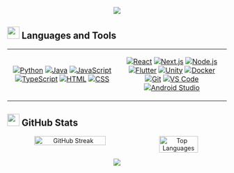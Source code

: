 <p align="center">
  <img src="https://capsule-render.vercel.app/api?type=venom&height=200&color=0:667eea,50:764ba2,100:f093fb&text=Alejandro%20Jiménez&fontAlign=50&fontColor=ffffff&fontSize=50&desc=Full%20Stack%20Developer%20%7C%20Building%20Digital%20Experiences&descAlign=50&descAlignY=75&animation=fadeIn" />
</p>

## <img src="https://img.icons8.com/fluency/48/000000/settings.png" width="28"/> Languages and Tools

<table align="center">
  <tr>
    <td align="center" width="50%">
      <p>
        <a href="https://www.python.org/"><img src="https://skillicons.dev/icons?i=python" alt="Python"/></a>
        <a href="https://www.java.com/"><img src="https://skillicons.dev/icons?i=java" alt="Java"/></a>
        <a href="https://developer.mozilla.org/en-US/docs/Web/JavaScript"><img src="https://skillicons.dev/icons?i=js" alt="JavaScript"/></a>
        <a href="https://www.typescriptlang.org/"><img src="https://skillicons.dev/icons?i=ts" alt="TypeScript"/></a>
        <a href="https://developer.mozilla.org/en-US/docs/Web/HTML"><img src="https://skillicons.dev/icons?i=html" alt="HTML"/></a>
        <a href="https://developer.mozilla.org/en-US/docs/Web/CSS"><img src="https://skillicons.dev/icons?i=css" alt="CSS"/></a>
      </p>
    </td>
    <td align="center" width="50%">
      <p>
        <a href="https://reactjs.org/"><img src="https://skillicons.dev/icons?i=react" alt="React"/></a>
        <a href="https://nextjs.org/"><img src="https://skillicons.dev/icons?i=nextjs" alt="Next.js"/></a>
        <a href="https://nodejs.org/"><img src="https://skillicons.dev/icons?i=nodejs" alt="Node.js"/></a>
        <a href="https://flutter.dev/"><img src="https://skillicons.dev/icons?i=flutter" alt="Flutter"/></a>
        <a href="https://unity.com/"><img src="https://skillicons.dev/icons?i=unity" alt="Unity"/></a>
        <a href="https://www.docker.com/"><img src="https://skillicons.dev/icons?i=docker" alt="Docker"/></a>
        <a href="https://git-scm.com/"><img src="https://skillicons.dev/icons?i=git" alt="Git"/></a>
        <a href="https://code.visualstudio.com/"><img src="https://skillicons.dev/icons?i=vscode" alt="VS Code"/></a>
        <a href="https://developer.android.com/studio"><img src="https://skillicons.dev/icons?i=androidstudio" alt="Android Studio"/></a>
      </p>
    </td>
  </tr>
</table>

## <img src="https://img.icons8.com/color/48/000000/bar-chart.png" width="28"/> GitHub Stats
<div align="center" style="display: flex; flex-direction: row;">
  <img width="57%" src="https://github-readme-streak-stats.herokuapp.com/?user=aleju03&theme=dark&hide_border=true" alt="GitHub Streak" />
  <img width="42%" src="https://github-readme-stats.vercel.app/api/top-langs/?username=aleju03&theme=dark&hide_border=true&include_all_commits=true&count_private=true&layout=compact" alt="Top Languages" />
</div>


<p align="center">
  <img src="https://quotes-github-readme.vercel.app/api?type=horizontal&theme=radical&backgroundColor=0d1117" />
</p>
